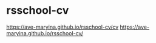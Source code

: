 # rsschool-cv
https://ave-maryina.github.io/rsschool-cv/cv
https://ave-maryina.github.io/rsschool-cv/
